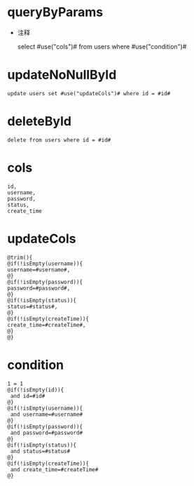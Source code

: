 queryByParams
===
* 注释

    select #use("cols")# from users where #use("condition")#
    
updateNoNullById
===
	update users set #use("updateCols")# where id = #id#
	
deleteById
===
	delete from users where id = #id#

cols
===
    id,
    username,
    password,
    status,
    create_time

updateCols
===
    @trim(){
    @if(!isEmpty(username)){
    username=#username#,
    @}
    @if(!isEmpty(password)){
    password=#password#,
    @}
    @if(!isEmpty(status)){
    status=#status#,
    @}
    @if(!isEmpty(createTime)){
    create_time=#createTime#,
    @}
    @}

condition
===

    1 = 1
    @if(!isEmpty(id)){
     and id=#id#
    @}
    @if(!isEmpty(username)){
     and username=#username#
    @}
    @if(!isEmpty(password)){
     and password=#password#
    @}
    @if(!isEmpty(status)){
     and status=#status#
    @}
    @if(!isEmpty(createTime)){
     and create_time=#createTime#
    @}
